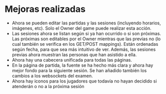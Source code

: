 # Mejoras realizadas

- Ahora se pueden editar las partidas y las sesiones (incluyendo horarios, imágenes, etc). Solo el Owner del game puede realizar esta acción.
- Las sesiones ahora se listan según si ya han ocurrido o si son próximas. Las próximas son editables por el Owner mientras que las previas no (lo cual también se verifica en los GET/POST mappings). Están ordenadas según fecha, para que sea más intuitivo de ver. Además, las sesiones previas ahora muestran las personas que han asistido a ella.
- Ahora hay una cabecera unificada para todas las páginas.
- En la página de partida, la fuente se ha hecho más clara y ahora hay mejor fondo para la siguiente sesión. Se han añadido también los cambios a los websockets del examen.
- Ahora hay iconos para los jugadores que todavía no hayan decidido si atenderán o no a la próxima sesión